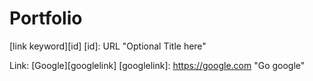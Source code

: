 # Portfolio


[link keyword][id]
[id]: URL "Optional Title here"

Link: [Google][googlelink]
[googlelink]: https://google.com "Go google"

<a href="google.co.kr">
